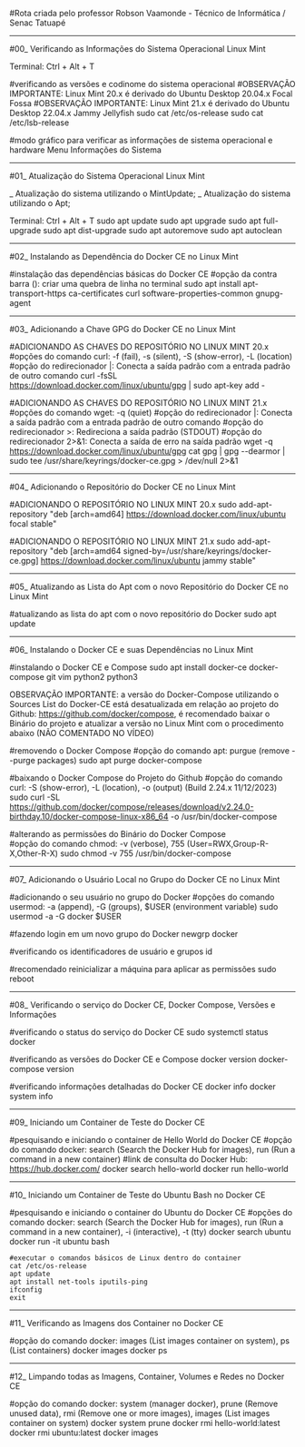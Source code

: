 #Rota criada pelo professor Robson Vaamonde - Técnico de Informática / Senac Tatuapé

____________________

#00_ Verificando as Informações do Sistema Operacional Linux Mint

Terminal: Ctrl + Alt + T

#verificando as versões e codinome do sistema operacional
#OBSERVAÇÃO IMPORTANTE: Linux Mint 20.x é derivado do Ubuntu Desktop 20.04.x Focal Fossa
#OBSERVAÇÃO IMPORTANTE: Linux Mint 21.x é derivado do Ubuntu Desktop 22.04.x Jammy Jellyfish
sudo cat /etc/os-release
sudo cat /etc/lsb-release

#modo gráfico para verificar as informações de sistema operacional e hardware
Menu
	Informações do Sistema

____________________

#01_ Atualização do Sistema Operacional Linux Mint

_ Atualização do sistema utilizando o MintUpdate;
_ Atualização do sistema utilizando o Apt;

Terminal: Ctrl + Alt + T
	sudo apt update
	sudo apt upgrade
	sudo apt full-upgrade
	sudo apt dist-upgrade
	sudo apt autoremove
	sudo apt autoclean

____________________

#02_ Instalando as Dependência do Docker CE no Linux Mint

#instalação das dependências básicas do Docker CE
#opção da contra barra (\): criar uma quebra de linha no terminal
sudo apt install apt-transport-https ca-certificates curl software-properties-common gnupg-agent

____________________

#03_ Adicionando a Chave GPG do Docker CE no Linux Mint

#ADICIONANDO AS CHAVES DO REPOSITÓRIO NO LINUX MINT 20.x
#opções do comando curl: -f (fail), -s (silent), -S (show-error), -L (location)
#opção do redirecionador |: Conecta a saída padrão com a entrada padrão de outro comando
curl -fsSL https://download.docker.com/linux/ubuntu/gpg | sudo apt-key add -

#ADICIONANDO AS CHAVES DO REPOSITÓRIO NO LINUX MINT 21.x
#opções do comando wget: -q (quiet)
#opção do redirecionador |: Conecta a saída padrão com a entrada padrão de outro comando
#opção do redirecionador >: Redireciona a saída padrão (STDOUT)
#opção do redirecionador 2>&1: Conecta a saída de erro na saída padrão
wget -q https://download.docker.com/linux/ubuntu/gpg 
cat gpg | gpg --dearmor | sudo tee /usr/share/keyrings/docker-ce.gpg > /dev/null 2>&1

____________________

#04_ Adicionando o Repositório do Docker CE no Linux Mint

#ADICIONANDO O REPOSITÓRIO NO LINUX MINT 20.x
sudo add-apt-repository "deb [arch=amd64] https://download.docker.com/linux/ubuntu focal stable"

#ADICIONANDO O REPOSITÓRIO NO LINUX MINT 21.x
sudo add-apt-repository "deb [arch=amd64 signed-by=/usr/share/keyrings/docker-ce.gpg] https://download.docker.com/linux/ubuntu jammy stable"

____________________

#05_ Atualizando as Lista do Apt com o novo Repositório do Docker CE no Linux Mint

#atualizando as lista do apt com o novo repositório do Docker
sudo apt update

____________________

#06_ Instalando o Docker CE e suas Dependências no Linux Mint

#instalando o Docker CE e Compose
sudo apt install docker-ce docker-compose git vim python2 python3

OBSERVAÇÃO IMPORTANTE: a versão do Docker-Compose utilizando o Sources List do Docker-CE está
desatualizada em relação ao projeto do Github: https://github.com/docker/compose, é recomendado
baixar o Binário do projeto e atualizar a versão no Linux Mint com o procedimento abaixo (NÃO
COMENTADO NO VÍDEO)

#removendo o Docker Compose
#opção do comando apt: purgue (remove --purge packages)
sudo apt purge docker-compose

#baixando o Docker Compose do Projeto do Github
#opção do comando curl: -S (show-error), -L (location), -o (output) (Build 2.24.x 11/12/2023)
sudo curl -SL https://github.com/docker/compose/releases/download/v2.24.0-birthday.10/docker-compose-linux-x86_64 -o /usr/bin/docker-compose

#alterando as permissões do Binário do Docker Compose	
#opção do comando chmod: -v (verbose), 755 (User=RWX,Group-R-X,Other-R-X)
sudo chmod -v 755 /usr/bin/docker-compose

____________________

#07_ Adicionando o Usuário Local no Grupo do Docker CE no Linux Mint

#adicionando o seu usuário no grupo do Docker
#opções do comando usermod: -a (append), -G (groups), $USER (environment variable)
sudo usermod -a -G docker $USER

#fazendo login em um novo grupo do Docker
newgrp docker

#verificando os identificadores de usuário e grupos
id

#recomendado reinicializar a máquina para aplicar as permissões
sudo reboot

____________________

#08_ Verificando o serviço do Docker CE, Docker Compose, Versões e Informações

#verificando o status do serviço do Docker CE
sudo systemctl status docker

#verificando as versões do Docker CE e Compose
docker version
docker-compose version

#verificando informações detalhadas do Docker CE
docker info
docker system info

____________________

#09_ Iniciando um Container de Teste do Docker CE

#pesquisando e iniciando o container de Hello World do Docker CE
#opção do comando docker: search (Search the Docker Hub for images), run (Run a command in a new container)
#link de consulta do Docker Hub: https://hub.docker.com/
docker search hello-world
docker run hello-world

____________________

#10_ Iniciando um Container de Teste do Ubuntu Bash no Docker CE

#pesquisando e iniciando o container do Ubuntu do Docker CE
#opções do comando docker: search (Search the Docker Hub for images), run (Run a command in 
a new container), -i (interactive), -t (tty)
docker search ubuntu
docker run -it ubuntu bash
	
	#executar o comandos básicos de Linux dentro do container
	cat /etc/os-release
	apt update
	apt install net-tools iputils-ping
	ifconfig
	exit

____________________

#11_ Verificando as Imagens dos Container no Docker CE

#opção do comando docker: images (List images container on system), ps (List containers)
docker images
docker ps

____________________

#12_ Limpando todas as Imagens, Container, Volumes e Redes no Docker CE

#opção do comando docker: system (manager docker), prune (Remove unused data), rmi (Remove 
one or more images), images (List images container on system)
docker system prune
docker rmi hello-world:latest
docker rmi ubuntu:latest
docker images
